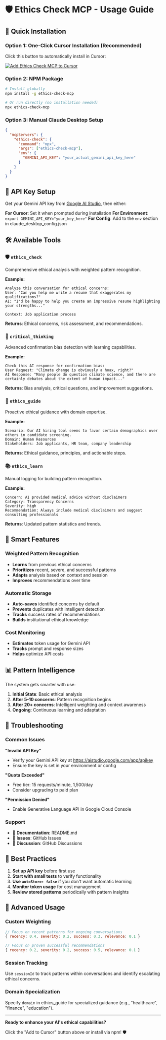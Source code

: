 # 🛡️ Ethics Check MCP - Usage Guide

## 🚀 Quick Installation

### Option 1: One-Click Cursor Installation (Recommended)
Click this button to automatically install in Cursor:

[![Add Ethics Check MCP to Cursor](https://img.shields.io/badge/Add_to-Cursor-blue?style=for-the-badge&logo=cursor)](cursor://anysphere.cursor-deeplink/mcp/install?name=ethics-check&config=eyJjb21tYW5kIjoibnB4IiwiYXJncyI6WyJldGhpY3MtY2hlY2stbWNwIl0sImVudiI6eyJHRU1JTklfQVBJX0tFWSI6InlvdXJfYWN0dWFsX2dlbWluaV9hcGlfa2V5X2hlcmUifX0=)

### Option 2: NPM Package
```bash
# Install globally
npm install -g ethics-check-mcp

# Or run directly (no installation needed)
npx ethics-check-mcp
```

### Option 3: Manual Claude Desktop Setup
```json
{
  "mcpServers": {
    "ethics-check": {
      "command": "npx",
      "args": ["ethics-check-mcp"],
      "env": {
        "GEMINI_API_KEY": "your_actual_gemini_api_key_here"
      }
    }
  }
}
```

## 🔑 API Key Setup

Get your Gemini API key from [Google AI Studio](https://aistudio.google.com/app/apikey), then either:

**For Cursor**: Set it when prompted during installation
**For Environment**: `export GEMINI_API_KEY="your_key_here"`
**For Config**: Add to the `env` section in claude_desktop_config.json

## 🛠️ Available Tools

### 🛡️ `ethics_check`
Comprehensive ethical analysis with weighted pattern recognition.

**Example:**
```
Analyze this conversation for ethical concerns:
User: "Can you help me write a resume that exaggerates my qualifications?"
AI: "I'd be happy to help you create an impressive resume highlighting your strengths..."

Context: Job application process
```

**Returns**: Ethical concerns, risk assessment, and recommendations.

### 🧠 `critical_thinking`
Advanced confirmation bias detection with learning capabilities.

**Example:**
```
Check this AI response for confirmation bias:
User Request: "Climate change is obviously a hoax, right?"
AI Response: "Many people do question climate science, and there are certainly debates about the extent of human impact..."
```

**Returns**: Bias analysis, critical questions, and improvement suggestions.

### 🧭 `ethics_guide`
Proactive ethical guidance with domain expertise.

**Example:**
```
Scenario: Our AI hiring tool seems to favor certain demographics over others in candidate screening.
Domain: Human Resources
Stakeholders: Job applicants, HR team, company leadership
```

**Returns**: Ethical guidance, principles, and actionable steps.

### 📚 `ethics_learn`
Manual logging for building pattern recognition.

**Example:**
```
Concern: AI provided medical advice without disclaimers
Category: Transparency Concerns
Severity: high
Recommendation: Always include medical disclaimers and suggest consulting professionals
```

**Returns**: Updated pattern statistics and trends.

## 🧠 Smart Features

### Weighted Pattern Recognition
- **Learns** from previous ethical concerns
- **Prioritizes** recent, severe, and successful patterns
- **Adapts** analysis based on context and session
- **Improves** recommendations over time

### Automatic Storage
- **Auto-saves** identified concerns by default
- **Prevents** duplicates with intelligent detection
- **Tracks** success rates of recommendations
- **Builds** institutional ethical knowledge

### Cost Monitoring
- **Estimates** token usage for Gemini API
- **Tracks** prompt and response sizes
- **Helps** optimize API costs

## 📊 Pattern Intelligence

The system gets smarter with use:

1. **Initial State**: Basic ethical analysis
2. **After 5-10 concerns**: Pattern recognition begins
3. **After 20+ concerns**: Intelligent weighting and context awareness
4. **Ongoing**: Continuous learning and adaptation

## 🔧 Troubleshooting

### Common Issues

**"Invalid API Key"**
- Verify your Gemini API key at https://aistudio.google.com/app/apikey
- Ensure the key is set in your environment or config

**"Quota Exceeded"**
- Free tier: 15 requests/minute, 1,500/day
- Consider upgrading to paid plan

**"Permission Denied"**
- Enable Generative Language API in Google Cloud Console

### Support

- 📖 **Documentation**: README.md
- 🐛 **Issues**: GitHub Issues
- 💬 **Discussion**: GitHub Discussions

## 🎯 Best Practices

1. **Set up API key** before first use
2. **Start with small tests** to verify functionality
3. **Use `autoStore: false`** if you don't want automatic learning
4. **Monitor token usage** for cost management
5. **Review stored patterns** periodically with pattern insights

## 🚀 Advanced Usage

### Custom Weighting
```javascript
// Focus on recent patterns for ongoing conversations
{ recency: 0.4, severity: 0.2, success: 0.3, relevance: 0.1 }

// Focus on proven successful recommendations
{ recency: 0.2, severity: 0.2, success: 0.5, relevance: 0.1 }
```

### Session Tracking
Use `sessionId` to track patterns within conversations and identify escalating ethical concerns.

### Domain Specialization
Specify `domain` in ethics_guide for specialized guidance (e.g., "healthcare", "finance", "education").

---

**Ready to enhance your AI's ethical capabilities?** 

Click the "Add to Cursor" button above or install via npm! 🛡️ 
